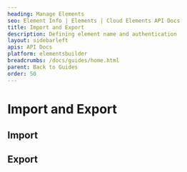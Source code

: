 ```yaml
---
heading: Manage Elements
seo: Element Info | Elements | Cloud Elements API Docs
title: Import and Export
description: Defining element name and authentication
layout: sidebarleft
apis: API Docs
platform: elementsbuilder
breadcrumbs: /docs/guides/home.html
parent: Back to Guides
order: 50
---
```


# Import and Export

## Import

## Export
